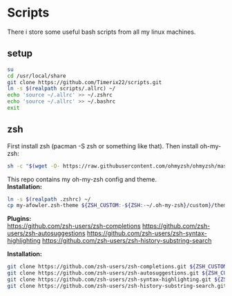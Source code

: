 # Scripts
There i store some useful bash scripts from all my linux machines.

## setup
```sh
su
cd /usr/local/share
git clone https://github.com/Timerix22/scripts.git
ln -s $(realpath scripts/.allrc) ~/
echo 'source ~/.allrc' >> ~/.zshrc
echo 'source ~/.allrc' >> ~/.bashrc
exit
```

## zsh
First install zsh (pacman -S zsh or something like that). Then install oh-my-zsh: 
```sh
sh -c "$(wget -O- https://raw.githubusercontent.com/ohmyzsh/ohmyzsh/master/tools/install.sh)"
``` 
This repo contains my oh-my-zsh config and theme.  
**Installation:**
```sh
ln -s $(realpath .zshrc) ~/
cp my-afowler.zsh-theme ${ZSH_CUSTOM:-${ZSH:-~/.oh-my-zsh}/custom}/themes/
```

**Plugins:**  
https://github.com/zsh-users/zsh-completions
https://github.com/zsh-users/zsh-autosuggestions
https://github.com/zsh-users/zsh-syntax-highlighting
https://github.com/zsh-users/zsh-history-substring-search

**Installation:**
```sh
git clone https://github.com/zsh-users/zsh-completions.git ${ZSH_CUSTOM:-${ZSH:-~/.oh-my-zsh}/custom}/plugins/zsh-completions
git clone https://github.com/zsh-users/zsh-autosuggestions.git ${ZSH_CUSTOM:-${ZSH:-~/.oh-my-zsh}/custom}/plugins/zsh-autosuggestions
git clone https://github.com/zsh-users/zsh-syntax-highlighting.git ${ZSH_CUSTOM:-${ZSH:-~/.oh-my-zsh}/custom}/plugins/zsh-syntax-highlighting
git clone https://github.com/zsh-users/zsh-history-substring-search.git ${ZSH_CUSTOM:-${ZSH:-~/.oh-my-zsh}/custom}/plugins/zsh-history-substring-search
```
